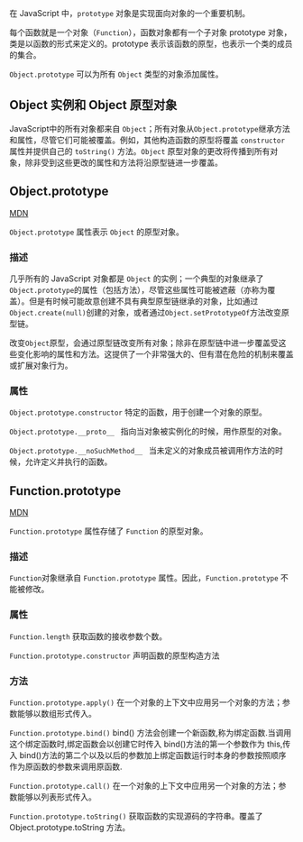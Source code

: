 
在 JavaScript 中，`prototype` 对象是实现面向对象的一个重要机制。

每个函数就是一个对象（`Function`），函数对象都有一个子对象 prototype 对象，类是以函数的形式来定义的。prototype 表示该函数的原型，也表示一个类的成员的集合。



`Object.prototype`
可以为所有 `Object` 类型的对象添加属性。


## Object 实例和 Object 原型对象
[](https://developer.mozilla.org/zh-CN/docs/Web/JavaScript/Reference/Global_Objects/Object)

JavaScript中的所有对象都来自 `Object`；所有对象从`Object.prototype`继承方法和属性，尽管它们可能被覆盖。例如，其他构造函数的原型将覆盖 `constructor` 属性并提供自己的 `toString()` 方法。`Object` 原型对象的更改将传播到所有对象，除非受到这些更改的属性和方法将沿原型链进一步覆盖。





## Object.prototype
[MDN](https://developer.mozilla.org/zh-CN/docs/Web/JavaScript/Reference/Global_Objects/Object/prototype)

`Object.prototype` 属性表示 `Object` 的原型对象。

### 描述

几乎所有的 JavaScript 对象都是 `Object` 的实例；一个典型的对象继承了`Object.prototype`的属性（包括方法），尽管这些属性可能被遮蔽（亦称为覆盖）。但是有时候可能故意创建不具有典型原型链继承的对象，比如通过`Object.create(null)`创建的对象，或者通过`Object.setPrototypeOf`方法改变原型链。

改变`Object`原型，会通过原型链改变所有对象；除非在原型链中进一步覆盖受这些变化影响的属性和方法。这提供了一个非常强大的、但有潜在危险的机制来覆盖或扩展对象行为。


### 属性

`Object.prototype.constructor`
    特定的函数，用于创建一个对象的原型。

`Object.prototype.__proto__ `
    指向当对象被实例化的时候，用作原型的对象。

`Object.prototype.__noSuchMethod__ `
    当未定义的对象成员被调用作方法的时候，允许定义并执行的函数。



## Function.prototype
[MDN](https://developer.mozilla.org/zh-CN/docs/Web/JavaScript/Reference/Global_Objects/Function/prototype)

`Function.prototype` 属性存储了 `Function` 的原型对象。


### 描述

`Function`对象继承自 `Function.prototype` 属性。因此，`Function.prototype` 不能被修改。


### 属性

`Function.length`
    获取函数的接收参数个数。

`Function.prototype.constructor`
    声明函数的原型构造方法


### 方法

`Function.prototype.apply()`
    在一个对象的上下文中应用另一个对象的方法；参数能够以数组形式传入。
    
`Function.prototype.bind()`
    bind() 方法会创建一个新函数,称为绑定函数.当调用这个绑定函数时,绑定函数会以创建它时传入 bind()方法的第一个参数作为 this,传入 bind()方法的第二个以及以后的参数加上绑定函数运行时本身的参数按照顺序作为原函数的参数来调用原函数.

`Function.prototype.call()`
    在一个对象的上下文中应用另一个对象的方法；参数能够以列表形式传入。

`Function.prototype.toString()`
    获取函数的实现源码的字符串。覆盖了 Object.prototype.toString 方法。

